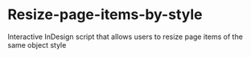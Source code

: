 # Resize-page-items-by-style
Interactive InDesign script that allows users to resize page items of the same object style
